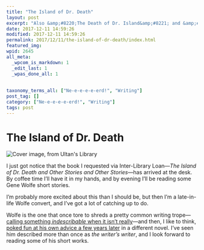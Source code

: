 ```yaml
---
title: "The Island of Dr. Death"
layout: post
excerpt: "Also &amp;#8220;The Death of Dr. Island&amp;#8221; and &amp;#8220;The Doctor of Death Island&amp;#8221;."
date: 2017-12-11 14:59:26
modified: 2017-12-11 14:59:26
permalink: 2017/12/11/the-island-of-dr-death/index.html
featured_img: 
wpid: 2645
all_meta: 
  _wpcom_is_markdown: 1
  _edit_last: 1
  _wpas_done_all: 1
  
  
taxonomy_terms_all: ["Ne-e-e-e-e-erd!", "Writing"]
post_tag: []
category: ["Ne-e-e-e-e-erd!", "Writing"]
tags: post
---
```


# The Island of Dr. Death

![Cover image, from Ultan's Library](http://ultan.org.uk/wp-content/uploads/2013/04/Island-Dr-Death-Pennington.jpg)

I just got notice that the book I requested via Inter-Library Loan—*The Island of Dr. Death and Other Stories and Other Stories*—has arrived at the desk. By coffee time I’ll have it in my hands, and by evening I’ll be reading some Gene Wolfe short stories.

I’m probably more excited about this than I should be, but then I’m a late-in-life Wolfe convert, and I’ve got a lot of catching up to do.

Wolfe is the one that once tore to shreds a pretty common writing trope—[calling something *indescribable* when it isn’t really](https://patrickjohanneson.com/2014/01/15/a-lesson-in-a-line/)—and then, I like to think, [poked fun at his own advice a few years later](https://patrickjohanneson.com/2017/02/19/indescribable/) in a different novel. I’ve seen him described more than once as *the writer’s writer*, and I look forward to reading some of his short works.